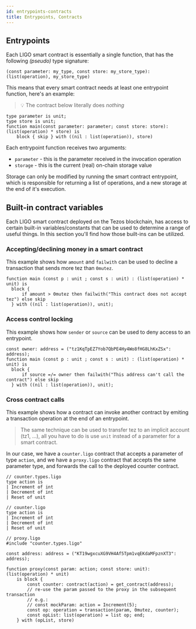 ```yaml
---
id: entrypoints-contracts
title: Entrypoints, Contracts
---
```


## Entrypoints

Each LIGO smart contract is essentially a single function, that has the following *(pseudo)* type signature:

<!--DOCUSAURUS_CODE_TABS-->
<!--Pascaligo-->
```
(const parameter: my_type, const store: my_store_type): (list(operation), my_store_type)
```
<!--END_DOCUSAURUS_CODE_TABS-->

This means that every smart contract needs at least one entrypoint function, here's an example:

> 💡 The contract below literally does *nothing*

<!--DOCUSAURUS_CODE_TABS-->
<!--Pascaligo-->
```pascaligo group=a
type parameter is unit;
type store is unit;
function main(const parameter: parameter; const store: store): (list(operation) * store) is
    block { skip } with ((nil : list(operation)), store)
```
<!--END_DOCUSAURUS_CODE_TABS-->

Each entrypoint function receives two arguments:
- `parameter` - this is the parameter received in the invocation operation
- `storage` - this is the current (real) on-chain storage value

Storage can only be modified by running the smart contract entrypoint, which is responsible for returning a list of operations, and a new storage at the end of it's execution.


## Built-in contract variables

Each LIGO smart contract deployed on the Tezos blockchain, has access to certain built-in variables/constants that can be used to determine a range
of useful things. In this section you'll find how those built-ins can be utilized.

### Accepting/declining money in a smart contract

This example shows how `amount` and `failwith` can be used to decline a transaction that sends more tez than `0mutez`.

<!--DOCUSAURUS_CODE_TABS-->
<!--Pascaligo-->
```pascaligo group=b
function main (const p : unit ; const s : unit) : (list(operation) * unit) is
  block {
      if amount > 0mutez then failwith("This contract does not accept tez") else skip
  } with ((nil : list(operation)), unit);
```
<!--END_DOCUSAURUS_CODE_TABS-->

### Access control locking

This example shows how `sender` or `source` can be used to deny access to an entrypoint.

<!--DOCUSAURUS_CODE_TABS-->
<!--Pascaligo-->
```pascaligo group=c
const owner: address = ("tz1KqTpEZ7Yob7QbPE4Hy4Wo8fHG8LhKxZSx": address);
function main (const p : unit ; const s : unit) : (list(operation) * unit) is
  block {
      if source =/= owner then failwith("This address can't call the contract") else skip
  } with ((nil : list(operation)), unit);
```
<!--END_DOCUSAURUS_CODE_TABS-->

### Cross contract calls

This example shows how a contract can invoke another contract by emiting a transaction operation at the end of an entrypoint.

> The same technique can be used to transfer tez to an implicit account (tz1, ...), all you have to do is use `unit` instead of a parameter for a smart contract.

In our case, we have a `counter.ligo` contract that accepts a parameter of type `action`, and we have a `proxy.ligo` contract that accepts the same parameter type, and forwards the call to the deployed counter contract.

<!--DOCUSAURUS_CODE_TABS-->
<!--Pascaligo-->
```pascaligo group=dup
// counter.types.ligo
type action is
| Increment of int
| Decrement of int
| Reset of unit
```

```pascaligo group=d
// counter.ligo
type action is
| Increment of int
| Decrement of int
| Reset of unit
```

```pascaligo gorup=d
// proxy.ligo
#include "counter.types.ligo"

const address: address = ("KT19wgxcuXG9VH4Af5Tpm1vqEKdaMFpznXT3": address);

function proxy(const param: action; const store: unit): (list(operation) * unit)
    is block {
        const counter: contract(action) = get_contract(address);
        // re-use the param passed to the proxy in the subsequent transaction
        // e.g.:
        // const mockParam: action = Increment(5);
        const op: operation = transaction(param, 0mutez, counter);
        const opList: list(operation) = list op; end;
    } with (opList, store)
```
<!--END_DOCUSAURUS_CODE_TABS-->